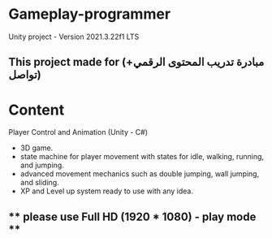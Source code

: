 # Gameplay-programmer
Unity project - Version 2021.3.22f1 LTS

## This project made for (+مبادرة تدريب المحتوى الرقمي تواصل)

# Content 
Player Control and Animation (Unity - C#)
- 3D game.
- state machine for player movement with states for idle, walking, running, and jumping.
- advanced movement mechanics such as double jumping, wall jumping, and sliding.
- XP and Level up system ready to use with any idea.

##   ** please use Full HD (1920 * 1080) - play mode **
